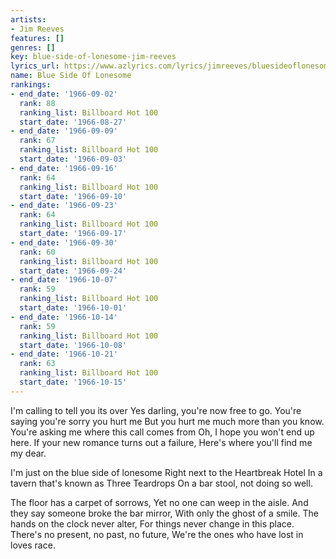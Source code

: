 ```yaml
---
artists:
- Jim Reeves
features: []
genres: []
key: blue-side-of-lonesome-jim-reeves
lyrics_url: https://www.azlyrics.com/lyrics/jimreeves/bluesideoflonesome.html
name: Blue Side Of Lonesome
rankings:
- end_date: '1966-09-02'
  rank: 88
  ranking_list: Billboard Hot 100
  start_date: '1966-08-27'
- end_date: '1966-09-09'
  rank: 67
  ranking_list: Billboard Hot 100
  start_date: '1966-09-03'
- end_date: '1966-09-16'
  rank: 64
  ranking_list: Billboard Hot 100
  start_date: '1966-09-10'
- end_date: '1966-09-23'
  rank: 64
  ranking_list: Billboard Hot 100
  start_date: '1966-09-17'
- end_date: '1966-09-30'
  rank: 60
  ranking_list: Billboard Hot 100
  start_date: '1966-09-24'
- end_date: '1966-10-07'
  rank: 59
  ranking_list: Billboard Hot 100
  start_date: '1966-10-01'
- end_date: '1966-10-14'
  rank: 59
  ranking_list: Billboard Hot 100
  start_date: '1966-10-08'
- end_date: '1966-10-21'
  rank: 63
  ranking_list: Billboard Hot 100
  start_date: '1966-10-15'
---
```


I'm calling to tell you its over
Yes darling, you're now free to go.
You're saying you're sorry you hurt me
But you hurt me much more than you know.
You're asking me where this call comes from
Oh, I hope you won't end up here.
If your new romance turns out a failure,
Here's where you'll find me my dear.



I'm just on the blue side of lonesome
Right next to the Heartbreak Hotel
In a tavern that's known as Three Teardrops
On a bar stool, not doing so well.

The floor has a carpet of sorrows,
Yet no one can weep in the aisle.
And they say someone broke the bar mirror,
With only the ghost of a smile.
The hands on the clock never alter,
For things never change in this place.
There's no present, no past, no future,
We're the ones who have lost in loves race.

